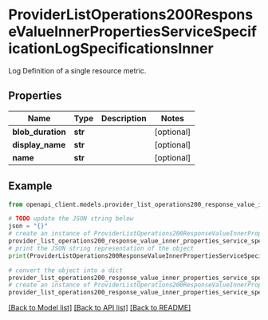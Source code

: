 # ProviderListOperations200ResponseValueInnerPropertiesServiceSpecificationLogSpecificationsInner

Log Definition of a single resource metric.

## Properties

Name | Type | Description | Notes
------------ | ------------- | ------------- | -------------
**blob_duration** | **str** |  | [optional] 
**display_name** | **str** |  | [optional] 
**name** | **str** |  | [optional] 

## Example

```python
from openapi_client.models.provider_list_operations200_response_value_inner_properties_service_specification_log_specifications_inner import ProviderListOperations200ResponseValueInnerPropertiesServiceSpecificationLogSpecificationsInner

# TODO update the JSON string below
json = "{}"
# create an instance of ProviderListOperations200ResponseValueInnerPropertiesServiceSpecificationLogSpecificationsInner from a JSON string
provider_list_operations200_response_value_inner_properties_service_specification_log_specifications_inner_instance = ProviderListOperations200ResponseValueInnerPropertiesServiceSpecificationLogSpecificationsInner.from_json(json)
# print the JSON string representation of the object
print(ProviderListOperations200ResponseValueInnerPropertiesServiceSpecificationLogSpecificationsInner.to_json())

# convert the object into a dict
provider_list_operations200_response_value_inner_properties_service_specification_log_specifications_inner_dict = provider_list_operations200_response_value_inner_properties_service_specification_log_specifications_inner_instance.to_dict()
# create an instance of ProviderListOperations200ResponseValueInnerPropertiesServiceSpecificationLogSpecificationsInner from a dict
provider_list_operations200_response_value_inner_properties_service_specification_log_specifications_inner_from_dict = ProviderListOperations200ResponseValueInnerPropertiesServiceSpecificationLogSpecificationsInner.from_dict(provider_list_operations200_response_value_inner_properties_service_specification_log_specifications_inner_dict)
```
[[Back to Model list]](../README.md#documentation-for-models) [[Back to API list]](../README.md#documentation-for-api-endpoints) [[Back to README]](../README.md)


